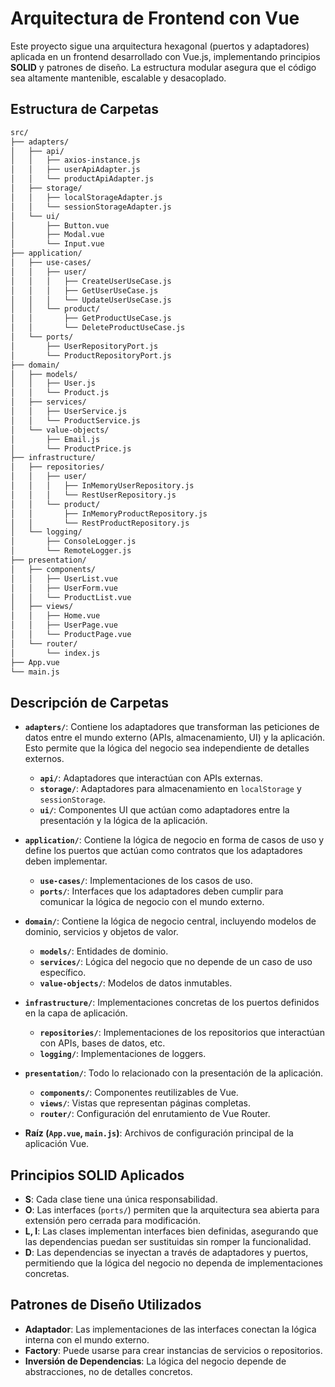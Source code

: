 # Arquitectura de Frontend con Vue

Este proyecto sigue una arquitectura hexagonal (puertos y adaptadores) aplicada en un frontend desarrollado con Vue.js, implementando principios **SOLID** y patrones de diseño. La estructura modular asegura que el código sea altamente mantenible, escalable y desacoplado.

## Estructura de Carpetas

```bash
src/
├── adapters/
│   ├── api/
│   │   ├── axios-instance.js
│   │   ├── userApiAdapter.js
│   │   └── productApiAdapter.js
│   ├── storage/
│   │   ├── localStorageAdapter.js
│   │   └── sessionStorageAdapter.js
│   └── ui/
│       ├── Button.vue
│       ├── Modal.vue
│       └── Input.vue
├── application/
│   ├── use-cases/
│   │   ├── user/
│   │   │   ├── CreateUserUseCase.js
│   │   │   ├── GetUserUseCase.js
│   │   │   └── UpdateUserUseCase.js
│   │   └── product/
│   │       ├── GetProductUseCase.js
│   │       └── DeleteProductUseCase.js
│   └── ports/
│       ├── UserRepositoryPort.js
│       └── ProductRepositoryPort.js
├── domain/
│   ├── models/
│   │   ├── User.js
│   │   └── Product.js
│   ├── services/
│   │   ├── UserService.js
│   │   └── ProductService.js
│   └── value-objects/
│       ├── Email.js
│       └── ProductPrice.js
├── infrastructure/
│   ├── repositories/
│   │   ├── user/
│   │   │   ├── InMemoryUserRepository.js
│   │   │   └── RestUserRepository.js
│   │   └── product/
│   │       ├── InMemoryProductRepository.js
│   │       └── RestProductRepository.js
│   └── logging/
│       ├── ConsoleLogger.js
│       └── RemoteLogger.js
├── presentation/
│   ├── components/
│   │   ├── UserList.vue
│   │   ├── UserForm.vue
│   │   └── ProductList.vue
│   ├── views/
│   │   ├── Home.vue
│   │   ├── UserPage.vue
│   │   └── ProductPage.vue
│   └── router/
│       └── index.js
├── App.vue
└── main.js
```
## Descripción de Carpetas

- **`adapters/`**: Contiene los adaptadores que transforman las peticiones de datos entre el mundo externo (APIs, almacenamiento, UI) y la aplicación. Esto permite que la lógica del negocio sea independiente de detalles externos.
  - **`api/`**: Adaptadores que interactúan con APIs externas.
  - **`storage/`**: Adaptadores para almacenamiento en `localStorage` y `sessionStorage`.
  - **`ui/`**: Componentes UI que actúan como adaptadores entre la presentación y la lógica de la aplicación.

- **`application/`**: Contiene la lógica de negocio en forma de casos de uso y define los puertos que actúan como contratos que los adaptadores deben implementar.
  - **`use-cases/`**: Implementaciones de los casos de uso.
  - **`ports/`**: Interfaces que los adaptadores deben cumplir para comunicar la lógica de negocio con el mundo externo.

- **`domain/`**: Contiene la lógica de negocio central, incluyendo modelos de dominio, servicios y objetos de valor.
  - **`models/`**: Entidades de dominio.
  - **`services/`**: Lógica del negocio que no depende de un caso de uso específico.
  - **`value-objects/`**: Modelos de datos inmutables.

- **`infrastructure/`**: Implementaciones concretas de los puertos definidos en la capa de aplicación.
  - **`repositories/`**: Implementaciones de los repositorios que interactúan con APIs, bases de datos, etc.
  - **`logging/`**: Implementaciones de loggers.

- **`presentation/`**: Todo lo relacionado con la presentación de la aplicación.
  - **`components/`**: Componentes reutilizables de Vue.
  - **`views/`**: Vistas que representan páginas completas.
  - **`router/`**: Configuración del enrutamiento de Vue Router.

- **Raíz (`App.vue`, `main.js`)**: Archivos de configuración principal de la aplicación Vue.

## Principios SOLID Aplicados

- **S**: Cada clase tiene una única responsabilidad.
- **O**: Las interfaces (`ports/`) permiten que la arquitectura sea abierta para extensión pero cerrada para modificación.
- **L, I**: Las clases implementan interfaces bien definidas, asegurando que las dependencias puedan ser sustituidas sin romper la funcionalidad.
- **D**: Las dependencias se inyectan a través de adaptadores y puertos, permitiendo que la lógica del negocio no dependa de implementaciones concretas.

## Patrones de Diseño Utilizados

- **Adaptador**: Las implementaciones de las interfaces conectan la lógica interna con el mundo externo.
- **Factory**: Puede usarse para crear instancias de servicios o repositorios.
- **Inversión de Dependencias**: La lógica del negocio depende de abstracciones, no de detalles concretos.
